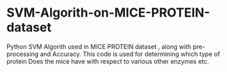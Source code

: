 # SVM-Algorith-on-MICE-PROTEIN-dataset
Python SVM Algorith used in MICE PROTEIN dataset , along with pre-processing and Accuracy.
This code is used for determining which type of protein 
Does the mice have with respect to various other enzymes etc.
